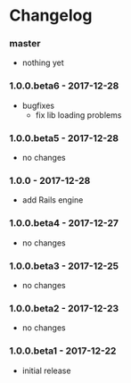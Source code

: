 # Changelog

### master

* nothing yet

### 1.0.0.beta6 - 2017-12-28

* bugfixes
    * fix lib loading problems

### 1.0.0.beta5 - 2017-12-28

* no changes

### 1.0.0 - 2017-12-28

* add Rails engine

### 1.0.0.beta4 - 2017-12-27

* no changes

### 1.0.0.beta3 - 2017-12-25

* no changes

### 1.0.0.beta2 - 2017-12-23

* no changes

### 1.0.0.beta1 - 2017-12-22

* initial release
